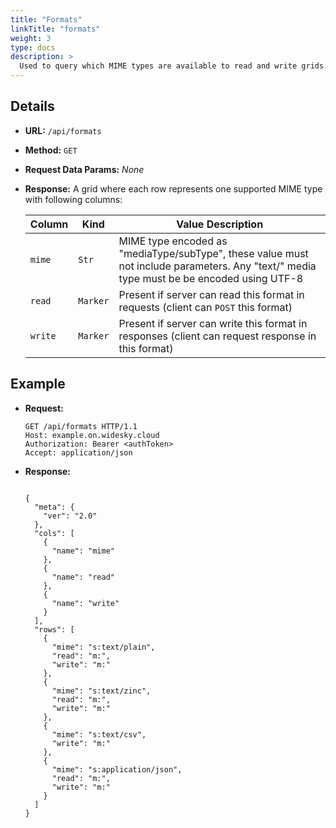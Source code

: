 ```yaml
---
title: "Formats"
linkTitle: "formats"
weight: 3
type: docs
description: >
  Used to query which MIME types are available to read and write grids.
---
```


## Details

- **URL:** `/api/formats`

- **Method:** `GET`

- **Request Data Params:** *None*

- **Response:** A grid where each row represents one supported MIME type with following columns:

  |Column|Kind|Value Description|
  |------|----|-----------|
  |`mime`|`Str`|MIME type encoded as "mediaType/subType", these value must not include parameters. Any "text/" media type must be be encoded using UTF-8|
  |`read`|`Marker`|Present if server can read this format in requests (client can `POST` this format)|
  |`write`|`Marker`|Present if server can write this format in responses (client can request response in this format)|

## Example

- **Request:**
  ```
  GET /api/formats HTTP/1.1
  Host: example.on.widesky.cloud
  Authorization: Bearer <authToken>
  Accept: application/json
  ```
- **Response:**
  ```

  {
    "meta": {
      "ver": "2.0"
    },
    "cols": [
      {
        "name": "mime"
      },
      {
        "name": "read"
      },
      {
        "name": "write"
      }
    ],
    "rows": [
      {
        "mime": "s:text/plain",
        "read": "m:",
        "write": "m:"
      },
      {
        "mime": "s:text/zinc",
        "read": "m:",
        "write": "m:"
      },
      {
        "mime": "s:text/csv",
        "write": "m:"
      },
      {
        "mime": "s:application/json",
        "read": "m:",
        "write": "m:"
      }
    ]
  }
  ```
